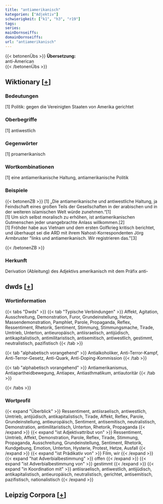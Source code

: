 ```yaml
---
title: "antiamerikanisch"
kategorien: ["Adjektiv"]
schwierigkeit: ["k1", "h3", "r19"]
tags:
series:
mainDornseiffs:
domainDornseiffs:
url: "antiamerikanisch"
---
```


{{< betonenÜbs >}}
**Übersetzung:**  
anti-American  
{{< /betonenÜbs >}}

## Wiktionary [[+](https://de.wiktionary.org/wiki/antiamerikanisch)]

### Bedeutungen
[1] Politik: gegen die Vereinigten Staaten von Amerika gerichtet  

### Oberbegriffe
[1] antiwestlich  

### Gegenwörter
[1] proamerikanisch  

### Wortkombinationen
[1] eine antiamerikanische Haltung, antiamerikanische Politik  

### Beispiele
{{< betonenZB >}}
[1]  „Die antiamerikanische und antiwestliche Haltung, ja Feindschaft eines großen Teils der Gesellschaften in der arabischen und in der weiteren islamischen Welt würde zunehmen.“[1]  
[1] Um sich selbst moralisch zu erhöhen, ist antiamerikanischen Gutmenschen jeder unangebrachte Anlass willkommen.[2]  
[1] Fröhder habe aus Vietnam und dem ersten Golfkrieg kritisch berichtet, und überhaupt sei die ARD mit ihrem Nahost-Korrespondenten Jörg Armbruster "links und antiamerikanisch. Wir registrieren das."[3]  

{{< /betonenZB >}}
### Herkunft
Derivation (Ableitung) des Adjektivs amerikanisch mit dem Präfix anti-  



## dwds [[+](https://www.dwds.de/wb/antiamerikanisch)]

### Wortinformation
{{< tabs "Dwds" >}}
{{< tab "Typische Verbindungen" >}}
Affekt, Agitation, Ausschreitung, Demonstration, Furor, Grundeinstellung, Hetze, Massendemonstration, Pamphlet, Parole, Propaganda, Reflex, Ressentiment, Rhetorik, Sentiment, Stimmung, Stimmungsmache, Tirade, Umtrieb, Unterton, antieuropäisch, antiisraelisch, antijüdisch, antikapitalistisch, antimilitaristisch, antisemitisch, antiwestlich, gestimmt, neutralistisch, pazifistisch
{{< /tab >}}

{{< tab "alphabetisch vorangehend" >}}
Antialkoholiker, Anti-Terror-Kampf, Anti-Terror-Gesetz, Anti-Quark, Anti-Doping-Kommission
{{< /tab >}}

{{< tab "alphabetisch vorangehend" >}}
Antiamerikanismus, Antiapartheidbewegung, Antiapex, Antiasthmatikum, antiautoritär
{{< /tab >}}

{{< /tabs >}}

### Wortprofil
{{< expand "Überblick" >}} Ressentiment, antiisraelisch, antiwestlich, Umtrieb, antijüdisch, antikapitalistisch, Tirade, Affekt, Reflex, Parole, Grundeinstellung, antieuropäisch, Sentiment, antisemitisch, neutralistisch, Demonstration, antimilitaristisch, Unterton, Rhetorik, Propaganda {{< /expand >}}
{{< expand "ist Adjektivattribut von" >}} Ressentiment, Umtrieb, Affekt, Demonstration, Parole, Reflex, Tirade, Stimmung, Propaganda, Ausschreitung, Grundeinstellung, Sentiment, Rhetorik, Kundgebung, Emotion, Unterton, Hysterie, Protest, Hetze, Ausfall {{< /expand >}}
{{< expand "ist Prädikativ von" >}} Film, wir {{< /expand >}}
{{< expand "hat Adverbialbestimmung" >}} offen {{< /expand >}}
{{< expand "ist Adverbialbestimmung von" >}} gestimmt {{< /expand >}}
{{< expand "in Koordination mit" >}} antiisraelisch, antiwestlich, antijüdisch, antikapitalistisch, antieuropäisch, neutralistisch, gerichtet, antisemitisch, pazifistisch, nationalistisch {{< /expand >}}

## Leipzig Corpora [[+](https://corpora.uni-leipzig.de/en/res?word=antiamerikanisch&corpusId=deu_newscrawl-public_2018)]

